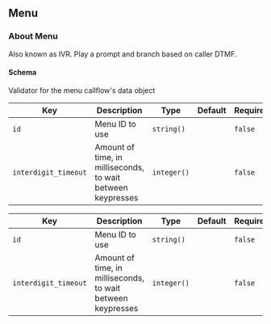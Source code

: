 ## Menu

### About Menu

Also known as IVR. Play a prompt and branch based on caller DTMF.

#### Schema

Validator for the menu callflow's data object



Key | Description | Type | Default | Required
--- | ----------- | ---- | ------- | --------
`id` | Menu ID to use | `string()` |   | `false`
`interdigit_timeout` | Amount of time, in milliseconds, to wait between keypresses | `integer()` |   | `false`



Key | Description | Type | Default | Required
--- | ----------- | ---- | ------- | --------
`id` | Menu ID to use | `string()` |   | `false`
`interdigit_timeout` | Amount of time, in milliseconds, to wait between keypresses | `integer()` |   | `false`

